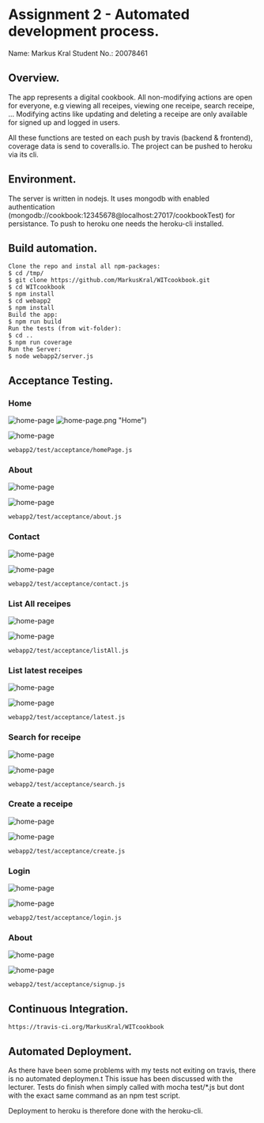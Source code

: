 # Assignment 2 - Automated development process.

Name: Markus Kral
Student No.:  20078461

## Overview.

The app represents a digital cookbook.
All non-modifying actions are open for everyone, e.g viewing all receipes, viewing one receipe, search receipe, ...
Modifying actins like updating and deleting a receipe are only available for signed up and logged in users.

All these functions are tested on each push by travis (backend & frontend), coverage data is send to coveralls.io.
The project can be pushed to heroku via its cli.


## Environment.

The server is written in nodejs.
It uses mongodb with enabled authentication (mongodb://cookbook:12345678@localhost:27017/cookbookTest) for persistance.
To push to heroku one needs the heroku-cli installed.


## Build automation.

    Clone the repo and instal all npm-packages:
    $ cd /tmp/
    $ git clone https://github.com/MarkusKral/WITcookbook.git
    $ cd WITcookbook
    $ npm install
    $ cd webapp2
    $ npm install
    Build the app:
    $ npm run build
    Run the tests (from wit-folder):
    $ cd ..
    $ npm run coverage
    Run the Server:
    $ node webapp2/server.js


## Acceptance Testing.

### Home

![home-page](screenshots/home-page.png "Home")
![home-page](screenshots/home-page_with_menue).png "Home")

![home-page](screenshots/home-test.png "Home")

    webapp2/test/acceptance/homePage.js

### About

![home-page](screenshots/about.png "About")

![home-page](screenshots/about-test.png "Home")

    webapp2/test/acceptance/about.js

### Contact

![home-page](screenshots/contact.png "Contact")

![home-page](screenshots/contact-test.png "Home")

    webapp2/test/acceptance/contact.js

### List All receipes

![home-page](screenshots/listAll.png "List all receipes")

![home-page](screenshots/listAll-test.png "Home")

    webapp2/test/acceptance/listAll.js

### List latest receipes

![home-page](screenshots/latest.png "List latest receipe")

![home-page](screenshots/latest-test.png "Home")

    webapp2/test/acceptance/latest.js

### Search for receipe

![home-page](screenshots/search.png "Search for receipe")

![home-page](screenshots/search-test.png "Home")

    webapp2/test/acceptance/search.js

### Create a receipe

![home-page](screenshots/create.png "Create a receipe")

![home-page](screenshots/create-test.png "Home")

    webapp2/test/acceptance/create.js

### Login

![home-page](screenshots/login.png "Login")

![home-page](screenshots/login-test.png "Home")

    webapp2/test/acceptance/login.js

### About

![home-page](screenshots/signup.png "Sign up")

![home-page](screenshots/signup-test.png "Home")

    webapp2/test/acceptance/signup.js



## Continuous Integration.

    https://travis-ci.org/MarkusKral/WITcookbook


## Automated Deployment.

As there have been some problems with my tests not exiting on travis, there is no automated deploymen.t
This issue has been discussed with the lecturer.
Tests do finish when simply called with mocha test/*.js but dont with the exact same command as an npm test script.

Deployment to heroku is therefore done with the heroku-cli.
